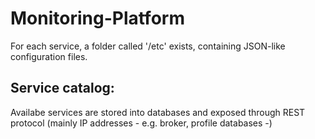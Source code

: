 # Monitoring-Platform
For each service, a folder called '/etc' exists, containing JSON-like configuration files.
## Service catalog: 
Availabe services are stored into databases and exposed through REST protocol (mainly IP addresses - e.g. broker, profile databases -)

